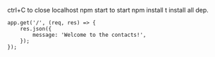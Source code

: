 ctrl+C to close localhost
npm start to start
npm install t install all dep.

    app.get('/', (req, res) => {
        res.json({
            message: 'Welcome to the contacts!',
        });
    });
